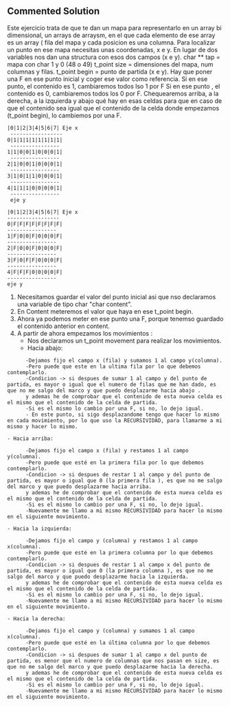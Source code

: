 ## Commented Solution

Este ejercicio trata de que te dan un mapa para representarlo en un array bi dimensional, un arrays de arraysm, en el que cada elemento de ese array es un array ( fila del mapa y cada posicion es una columna.
Para localizar un punto en ese mapa necesitas unas coordenadas, x e y.
En lugar de dos variables nos dan una structura con esos dos campos (x e y).
char ** tap  = mapa con char 1 y 0 (48 o 49)
t_point size = dimensiones del mapa, num columnas y filas.
t_point begin = punto de partida (x e y).
Hay que poner una F en ese punto inicial y coger ese valor como referencia. 
Si en ese punto, el contenido es 1, cambiaremos todos lso 1 por F
Si en ese punto , el contenido es 0, cambiaremos todos los 0 por F.
Chequearemos arriba, a la derecha, a la izquierda y abajo qué hay en esas celdas para que en caso de que el contenido sea igual que el contenido de la celda donde empezamos (t_point begin), lo cambiemos por una  F.

~~~
|0|1|2|3|4|5|6|7| Eje x 
 -----------------
0|1|1|1|1|1|1|1|1|
 ----------------
1|1|0|0|1|0|0|0|1|
 ----------------
2|1|0|0|1|0|0|0|1|
 ----------------
3|1|0|1|1|0|0|0|1|
 ----------------
4|1|1|1|0|0|0|0|1|
 ----------------
 eje y
 ~~~
 ~~~
 |0|1|2|3|4|5|6|7| Eje x 
 -----------------
0|F|F|F|F|F|F|F|F|
 ----------------
1|F|0|0|F|0|0|0|F|
 ----------------
2|F|0|0|F|0|0|0|F|
 ----------------
3|F|0|F|F|0|0|0|F|
 ----------------
4|F|F|F|0|0|0|0|F|
 ----------------
 eje y
 ~~~
 1. Necesitamos guardar el valor del punto inicial asi que nso declaramos una variable de tipo char "char content".
 2. En Content meteremos el valor que haya en ese t_point begin. 
 3. Ahora ya podemos meter en ese punto una F, porque tenemso guardado el contenido anterior en content.
 4. A partir de ahora empezamos los movimientos :
    - Nos declaramos un t_point movement para realizar los movimientos.
    - Hacia abajo:
~~~
      -Dejamos fijo el campo x (fila) y sumamos 1 al campo y(columna).
      -Pero puede que este en la ultima fila por lo que debemos contemplarlo.
      -Condicion -> si despues de sumar 1 al campo y del punto de partida, es mayor o igual que el numero de filas que me han dado, es que no me salgo del marco y que puedo desplazarme hacia abajo .
      y ademas he de comprobar que el contenido de esta nueva celda es el mismo que el contenido de la celda de partida.
      -Si es el mismo lo cambio por una F, si no, lo dejo igual.
      - En este punto, si sigo desplazandome tengo que hacer lo mismo en cada movimiento, por lo que uso la RECURSIVIDAD, para llamarme a mi mismo y hacer lo mismo.
~~~
    - Hacia arriba:
~~~
      -Dejamos fijo el campo x (fila) y restamos 1 al campo y(columna).
      -Pero puede que esté en la primera fila por lo que debemos contemplarlo.
      -Condicion -> si despues de restar 1 al campo y del punto de partida, es mayor o igual que 0 (la primera fila ), es que no me salgo del marco y que puedo desplazarme hacia arriba.
      y ademas he de comprobar que el contenido de esta nueva celda es el mismo que el contenido de la celda de partida.
      -Si es el mismo lo cambio por una F, si no, lo dejo igual.
      -Nuevamente me llamo a mi mismo RECURSIVIDAD para hacer lo mismo en el siguiente movimiento.
~~~
    - Hacia la izquierda:
~~~
      -Dejamos fijo el campo y (columna) y restamos 1 al campo x(columna).
      -Pero puede que esté en la primera columna por lo que debemos contemplarlo.
      -Condicion -> si despues de restar 1 al campo x del punto de partida, es mayor o igual que 0 (la primera columna ), es que no me salgo del marco y que puedo desplazarme hacia la izquierda.
      y ademas he de comprobar que el contenido de esta nueva celda es el mismo que el contenido de la celda de partida.
      -Si es el mismo lo cambio por una F, si no, lo dejo igual.
      -Nuevamente me llamo a mi mismo RECURSIVIDAD para hacer lo mismo en el siguiente movimiento.
~~~
    - Hacia la derecha:
~~~
      -Dejamos fijo el campo y (columna) y sumamos 1 al campo x(columna).
      -Pero puede que esté en la última columna por lo que debemos contemplarlo.
      -Condicion -> si despues de sumar 1 al campo x del punto de partida, es menor que el numero de columnas que nos pasan en size, es que no me salgo del marco y que puedo desplazarme hacia la derecha.
      y ademas he de comprobar que el contenido de esta nueva celda es el mismo que el contenido de la celda de partida.
      -Si es el mismo lo cambio por una F, si no, lo dejo igual.
      -Nuevamente me llamo a mi mismo RECURSIVIDAD para hacer lo mismo en el siguiente movimiento.
~~~
